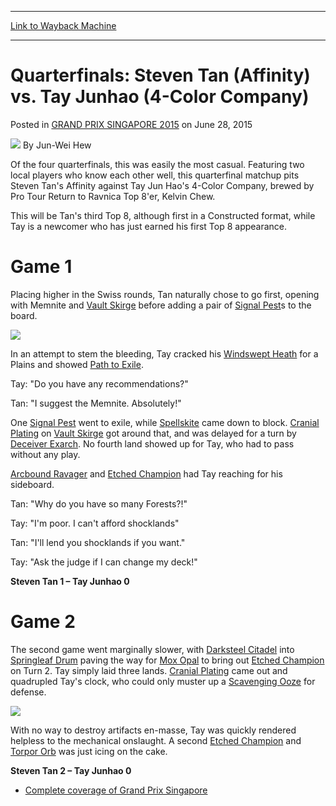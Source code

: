 
---
[Link to Wayback Machine](https://web.archive.org/web/20150724235551/http://magic.wizards.com/en/events/coverage/gpsin15/quarterfinals-steven-tan-affinity-vs-tay-junhao-naya-company-2015-06-28)

[_metadata_:author]:- "Jun-Wei Hew"
[_metadata_:description]:- "Of the four quarterfinals, this was easily the most casual. Featuring two local players who know each other well, this quarterfinal matchup pits Steven Tan's Affinity against Tay Jun Hao's 4-Color Company, brewed by Pro Tour Return to Ravnica Top 8'er, Kelvin Chew. This will be Tan's third Top 8, although first in a Constructed format, while Tay is a newcomer who has just earned his first Top 8 appearance."
[_metadata_:generator]:- "Drupal 7 (http://drupal.org)"
[_metadata_:node]:- "407391"
[_metadata_:publish_date]:- "2015-06-28"
[_metadata_:source]:- "div-main-content"
[_metadata_:title]:- "Quarterfinals: Steven Tan (Affinity) vs. Tay Junhao (4-Color Company)"
[_metadata_:wayback_capture_timestamp]:- "2015-07-24 23:55:51"
[_metadata_:wayback_raw_url]:- "https://web.archive.org/web/20150724235551id_/http://magic.wizards.com/en/events/coverage/gpsin15/quarterfinals-steven-tan-affinity-vs-tay-junhao-naya-company-2015-06-28"
[_metadata_:wayback_url]:- "http://magic.wizards.com/en/events/coverage/gpsin15/quarterfinals-steven-tan-affinity-vs-tay-junhao-naya-company-2015-06-28"
---


Quarterfinals: Steven Tan (Affinity) vs. Tay Junhao (4-Color Company)
=====================================================================



 Posted in [GRAND PRIX SINGAPORE 2015](/en/events/coverage/gpsin15)
 on June 28, 2015 






![](https://web.archive.org/web/20150913175336im_/http://magic.wizards.com/sites/mtg/files/styles/auth_small/public/images/person/Jun-Wei-2.jpg?itok=VCkE2Isc)
By Jun-Wei Hew










Of the four quarterfinals, this was easily the most casual. Featuring two local players who know each other well, this quarterfinal matchup pits Steven Tan's Affinity against Tay Jun Hao's 4-Color Company, brewed by Pro Tour Return to Ravnica Top 8'er, Kelvin Chew.


This will be Tan's third Top 8, although first in a Constructed format, while Tay is a newcomer who has just earned his first Top 8 appearance.


Game 1
======


Placing higher in the Swiss rounds, Tan naturally chose to go first, opening with Memnite and [Vault Skirge](http://gatherer.wizards.com/Pages/Card/Details.aspx?name=Vault+Skirge) before adding a pair of [Signal Pest](http://gatherer.wizards.com/Pages/Card/Details.aspx?name=Signal+Pest)s to the board.


![](https://media.wizards.com/2015/events/gpsin15/GPSing_T8_Jun-Hao.jpg)  



In an attempt to stem the bleeding, Tay cracked his [Windswept Heath](http://gatherer.wizards.com/Pages/Card/Details.aspx?name=Windswept+Heath) for a Plains and showed [Path to Exile](http://gatherer.wizards.com/Pages/Card/Details.aspx?name=Path+to+Exile).


Tay: "Do you have any recommendations?"


Tan: "I suggest the Memnite. Absolutely!"


One [Signal Pest](http://gatherer.wizards.com/Pages/Card/Details.aspx?name=Signal+Pest) went to exile, while [Spellskite](http://gatherer.wizards.com/Pages/Card/Details.aspx?name=Spellskite) came down to block. [Cranial Plating](http://gatherer.wizards.com/Pages/Card/Details.aspx?name=Cranial+Plating) on [Vault Skirge](http://gatherer.wizards.com/Pages/Card/Details.aspx?name=Vault+Skirge) got around that, and was delayed for a turn by [Deceiver Exarch](http://gatherer.wizards.com/Pages/Card/Details.aspx?name=Deceiver+Exarch). No fourth land showed up for Tay, who had to pass without any play.


[Arcbound Ravager](http://gatherer.wizards.com/Pages/Card/Details.aspx?name=Arcbound+Ravager) and [Etched Champion](http://gatherer.wizards.com/Pages/Card/Details.aspx?name=Etched+Champion) had Tay reaching for his sideboard.


Tan: "Why do you have so many Forests?!"


Tay: "I'm poor. I can't afford shocklands"


Tan: "I'll lend you shocklands if you want."


Tay: "Ask the judge if I can change my deck!"


**Steven Tan 1 – Tay Junhao 0**


Game 2
======


The second game went marginally slower, with [Darksteel Citadel](http://gatherer.wizards.com/Pages/Card/Details.aspx?name=Darksteel+Citadel) into [Springleaf Drum](http://gatherer.wizards.com/Pages/Card/Details.aspx?name=Springleaf+Drum) paving the way for [Mox Opal](http://gatherer.wizards.com/Pages/Card/Details.aspx?name=Mox+Opal) to bring out [Etched Champion](http://gatherer.wizards.com/Pages/Card/Details.aspx?name=Etched+Champion) on Turn 2. Tay simply laid three lands. [Cranial Plating](http://gatherer.wizards.com/Pages/Card/Details.aspx?name=Cranial+Plating) came out and quadrupled Tay's clock, who could only muster up a [Scavenging Ooze](http://gatherer.wizards.com/Pages/Card/Details.aspx?name=Scavenging+Ooze) for defense.


![](https://media.wizards.com/2015/events/gpsin15/GPSing_T8_Tan.jpg)  



With no way to destroy artifacts en-masse, Tay was quickly rendered helpless to the mechanical onslaught. A second [Etched Champion](http://gatherer.wizards.com/Pages/Card/Details.aspx?name=Etched+Champion) and [Torpor Orb](http://gatherer.wizards.com/Pages/Card/Details.aspx?name=Torpor+Orb) was just icing on the cake.


**Steven Tan 2 – Tay Junhao 0**


* [Complete coverage of Grand Prix Singapore](/node/406171)

 





